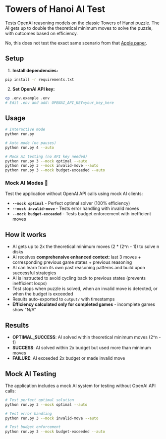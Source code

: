 # Towers of Hanoi AI Test

Tests OpenAI reasoning models on the classic Towers of Hanoi puzzle. The AI gets up to double the theoretical minimum moves to solve the puzzle, with outcomes based on efficiency.

No, this does not test the exact same scenario from that [Apple paper](https://ml-site.cdn-apple.com/papers/the-illusion-of-thinking.pdf).

## Setup

1. **Install dependencies:**
```bash
pip install -r requirements.txt
```

2. **Set OpenAI API key:**
```bash
cp .env.example .env
# Edit .env and add: OPENAI_API_KEY=your_key_here
```

## Usage

```bash
# Interactive mode
python run.py

# Auto mode (no pauses)
python run.py 4 --auto

# Mock AI testing (no API key needed)
python run.py 3 --mock optimal --auto
python run.py 3 --mock invalid-move --auto
python run.py 3 --mock budget-exceeded --auto
```

### Mock AI Modes 🤖

Test the application without OpenAI API calls using mock AI clients:

- **`--mock optimal`** - Perfect optimal solver (100% efficiency)
- **`--mock invalid-move`** - Tests error handling with invalid moves
- **`--mock budget-exceeded`** - Tests budget enforcement with inefficient moves

## How it works

- AI gets up to 2x the theoretical minimum moves (2 * (2^n - 1)) to solve n disks
- AI receives **comprehensive enhanced context**: last 3 moves + corresponding previous game states + previous reasoning
- AI can learn from its own past reasoning patterns and build upon successful strategies
- AI is instructed to avoid cycling back to previous states (prevents inefficient loops)
- Test stops when puzzle is solved, when an invalid move is detected, or when the budget is exceeded
- Results auto-exported to `output/` with timestamps
- **Efficiency calculated only for completed games** - incomplete games show "N/A"

## Results

- **OPTIMAL_SUCCESS**: AI solved within theoretical minimum moves (2^n - 1)
- **SUCCESS**: AI solved within 2x budget but used more than minimum moves
- **FAILURE**: AI exceeded 2x budget or made invalid move

## Mock AI Testing

The application includes a mock AI system for testing without OpenAI API calls:

```bash
# Test perfect optimal solution
python run.py 3 --mock optimal --auto

# Test error handling
python run.py 3 --mock invalid-move --auto

# Test budget enforcement  
python run.py 3 --mock budget-exceeded --auto
```